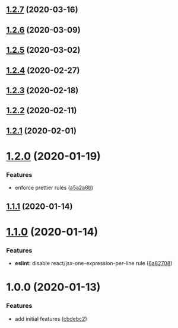## [1.2.7](https://github.com/amille44420/eslint-config/compare/v1.2.6...v1.2.7) (2020-03-16)

## [1.2.6](https://github.com/amille44420/eslint-config/compare/v1.2.5...v1.2.6) (2020-03-09)

## [1.2.5](https://github.com/amille44420/eslint-config/compare/v1.2.4...v1.2.5) (2020-03-02)

## [1.2.4](https://github.com/amille44420/eslint-config/compare/v1.2.3...v1.2.4) (2020-02-27)

## [1.2.3](https://github.com/amille44420/eslint-config/compare/v1.2.2...v1.2.3) (2020-02-18)

## [1.2.2](https://github.com/amille44420/eslint-config/compare/v1.2.1...v1.2.2) (2020-02-11)

## [1.2.1](https://github.com/amille44420/eslint-config/compare/v1.2.0...v1.2.1) (2020-02-01)

# [1.2.0](https://github.com/amille44420/eslint-config/compare/v1.1.1...v1.2.0) (2020-01-19)


### Features

* enforce prettier rules ([a5a2a6b](https://github.com/amille44420/eslint-config/commit/a5a2a6b0373c58b2501eb4221e3119d78ad7657e))

## [1.1.1](https://github.com/amille44420/eslint-config/compare/v1.1.0...v1.1.1) (2020-01-14)

# [1.1.0](https://github.com/amille44420/eslint-config/compare/v1.0.0...v1.1.0) (2020-01-14)


### Features

* **eslint:** disable react/jsx-one-expression-per-line rule ([6a82708](https://github.com/amille44420/eslint-config/commit/6a82708c02990215153f1515864dd19a7c43dbd1))

# 1.0.0 (2020-01-13)


### Features

* add initial features ([cbdebc2](https://github.com/amille44420/eslint-config/commit/cbdebc201ff310e2e1d1af36f647c92c4dd1a7ac))
